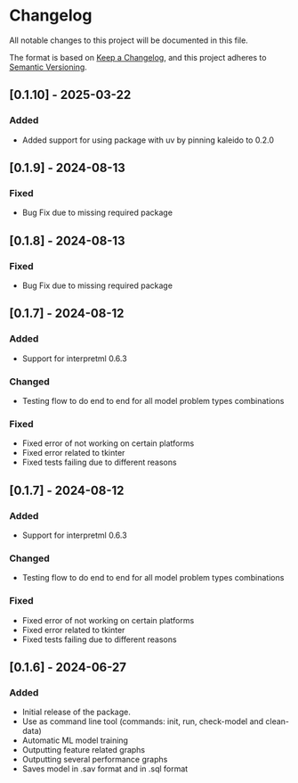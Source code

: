 # Changelog

All notable changes to this project will be documented in this file.

The format is based on [Keep a Changelog](https://keepachangelog.com/en/1.0.0/),
and this project adheres to [Semantic Versioning](https://semver.org/spec/v2.0.0.html).


## [0.1.10] - 2025-03-22

### Added
- Added support for using package with uv by pinning kaleido to 0.2.0

## [0.1.9] - 2024-08-13

### Fixed
- Bug Fix due to missing required package

## [0.1.8] - 2024-08-13

### Fixed
- Bug Fix due to missing required package

## [0.1.7] - 2024-08-12

### Added
- Support for interpretml 0.6.3

### Changed
- Testing flow to do end to end for all model problem types combinations

### Fixed
- Fixed error of not working on certain platforms
- Fixed error related to tkinter
- Fixed tests failing due to different reasons

## [0.1.7] - 2024-08-12

### Added
- Support for interpretml 0.6.3

### Changed
- Testing flow to do end to end for all model problem types combinations

### Fixed
- Fixed error of not working on certain platforms
- Fixed error related to tkinter
- Fixed tests failing due to different reasons

## [0.1.6] - 2024-06-27

### Added
- Initial release of the package.
- Use as command line tool (commands: init, run, check-model and clean-data)
- Automatic ML model training
- Outputting feature related graphs
- Outputting several performance graphs
- Saves model in .sav format and in .sql format

